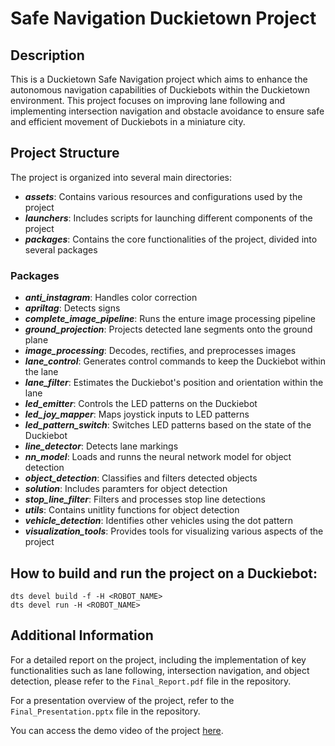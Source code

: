 # Safe Navigation Duckietown Project

## Description
This is a Duckietown Safe Navigation project which aims to enhance the autonomous navigation capabilities of Duckiebots within the Duckietown environment. This project focuses on improving lane following and implementing intersection navigation and obstacle avoidance to ensure safe and efficient movement of Duckiebots in a miniature city.

## Project Structure
The project is organized into several main directories:

- ***assets***: Contains various resources and configurations used by the project
- ***launchers***: Includes scripts for launching different components of the project
- ***packages***: Contains the core functionalities of the project, divided into several packages

### Packages
- ***anti_instagram***: Handles color correction
- ***apriltag***: Detects signs
- ***complete_image_pipeline***: Runs the enture image processing pipeline
- ***ground_projection***: Projects detected lane segments onto the ground plane
- ***image_processing***: Decodes, rectifies, and preprocesses images 
- ***lane_control***: Generates control commands to keep the Duckiebot within the lane
- ***lane_filter***: Estimates the Duckiebot's position and orientation within the lane
- ***led_emitter***: Controls the LED patterns on the Duckiebot
- ***led_joy_mapper***: Maps joystick inputs to LED patterns
- ***led_pattern_switch***: Switches LED patterns based on the state of the Duckiebot
- ***line_detector***: Detects lane markings
- ***nn_model***: Loads and runns the neural network model for object detection
- ***object_detection***: Classifies and filters detected objects
- ***solution***: Includes paramters for object detection
- ***stop_line_filter***: Filters and processes stop line detections
- ***utils***: Contains unitlity functions for object detection
- ***vehicle_detection***: Identifies other vehicles using the dot pattern
- ***visualization_tools***: Provides tools for visualizing various aspects of the project

## How to build and run the project on a Duckiebot:
```
dts devel build -f -H <ROBOT_NAME>
dts devel run -H <ROBOT_NAME>
```

## Additional Information
For a detailed report on the project, including the implementation of key functionalities such as lane following, intersection navigation, and object detection, please refer to the `Final_Report.pdf` file in the repository.

For a presentation overview of the project, refer to the `Final_Presentation.pptx` file in the repository.

You can access the demo video of the project [here](https://youtu.be/0AisAz7qiFU).


